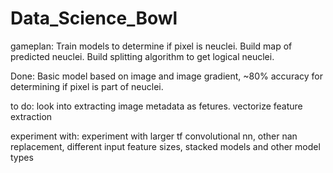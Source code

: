 # Data_Science_Bowl




gameplan:
Train models to determine if pixel is neuclei.
Build map of predicted neuclei.
Build splitting algorithm to get logical neuclei.


Done:
Basic model based on image and image gradient, ~80% accuracy for determining if pixel is part of neuclei.

to do:
look into extracting image metadata as fetures.
vectorize feature extraction

experiment with:
    experiment with larger tf convolutional nn,
    other nan replacement,
    different input feature sizes,
    stacked models and other model types

